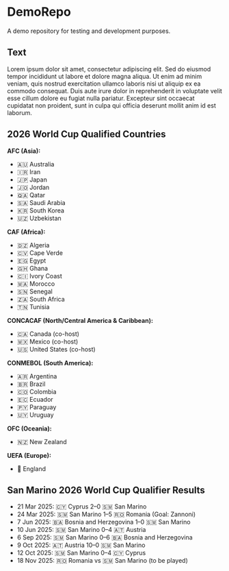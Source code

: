 # DemoRepo
A demo repository for testing and development purposes.

## Text
Lorem ipsum dolor sit amet, consectetur adipiscing elit. Sed do eiusmod tempor incididunt ut labore et dolore magna aliqua. Ut enim ad minim veniam, quis nostrud exercitation ullamco laboris nisi ut aliquip ex ea commodo consequat. Duis aute irure dolor in reprehenderit in voluptate velit esse cillum dolore eu fugiat nulla pariatur. Excepteur sint occaecat cupidatat non proident, sunt in culpa qui officia deserunt mollit anim id est laborum.

## 2026 World Cup Qualified Countries

**AFC (Asia):**
- 🇦🇺 Australia
- 🇮🇷 Iran
- 🇯🇵 Japan
- 🇯🇴 Jordan
- 🇶🇦 Qatar
- 🇸🇦 Saudi Arabia
- 🇰🇷 South Korea
- 🇺🇿 Uzbekistan

**CAF (Africa):**
- 🇩🇿 Algeria
- 🇨🇻 Cape Verde
- 🇪🇬 Egypt
- 🇬🇭 Ghana
- 🇨🇮 Ivory Coast
- 🇲🇦 Morocco
- 🇸🇳 Senegal
- 🇿🇦 South Africa
- 🇹🇳 Tunisia

**CONCACAF (North/Central America & Caribbean):**
- 🇨🇦 Canada (co-host)
- 🇲🇽 Mexico (co-host)
- 🇺🇸 United States (co-host)

**CONMEBOL (South America):**
- 🇦🇷 Argentina
- 🇧🇷 Brazil
- 🇨🇴 Colombia
- 🇪🇨 Ecuador
- 🇵🇾 Paraguay
- 🇺🇾 Uruguay

**OFC (Oceania):**
- 🇳🇿 New Zealand

**UEFA (Europe):**
- 🏴 England

## San Marino 2026 World Cup Qualifier Results

- 21 Mar 2025: 🇨🇾 Cyprus 2–0 🇸🇲 San Marino
- 24 Mar 2025: 🇸🇲 San Marino 1–5 🇷🇴 Romania (Goal: Zannoni)
- 7 Jun 2025: 🇧🇦 Bosnia and Herzegovina 1–0 🇸🇲 San Marino
- 10 Jun 2025: 🇸🇲 San Marino 0–4 🇦🇹 Austria
- 6 Sep 2025: 🇸🇲 San Marino 0–6 🇧🇦 Bosnia and Herzegovina
- 9 Oct 2025: 🇦🇹 Austria 10–0 🇸🇲 San Marino
- 12 Oct 2025: 🇸🇲 San Marino 0–4 🇨🇾 Cyprus
- 18 Nov 2025: 🇷🇴 Romania vs 🇸🇲 San Marino (to be played)

